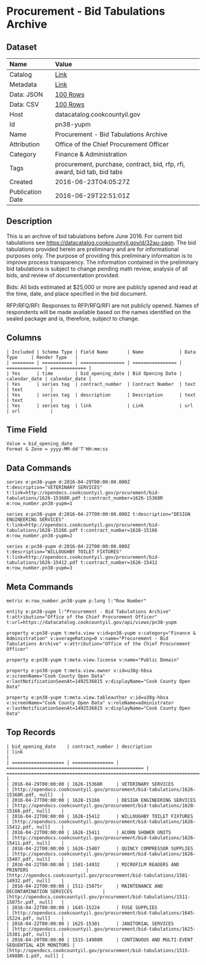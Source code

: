 # Procurement - Bid Tabulations Archive

## Dataset

| Name | Value |
| :--- | :---- |
| Catalog | [Link](https://catalog.data.gov/dataset/procurement-bid-tabulations) |
| Metadata | [Link](https://datacatalog.cookcountyil.gov/api/views/pn38-yupm) |
| Data: JSON | [100 Rows](https://datacatalog.cookcountyil.gov/api/views/pn38-yupm/rows.json?max_rows=100) |
| Data: CSV | [100 Rows](https://datacatalog.cookcountyil.gov/api/views/pn38-yupm/rows.csv?max_rows=100) |
| Host | datacatalog.cookcountyil.gov |
| Id | pn38-yupm |
| Name | Procurement - Bid Tabulations Archive |
| Attribution | Office of the Chief Procurement Officer |
| Category | Finance & Administration |
| Tags | procurement, purchase, contract, bid, rfp, rfi, award, bid tab, bid tabs |
| Created | 2016-06-23T04:05:27Z |
| Publication Date | 2016-06-29T22:51:01Z |

## Description

This is an archive of bid tabulations before June 2016. For current bid tabulations see https://datacatalog.cookcountyil.gov/d/32au-zaqn. The bid tabulations provided herein are preliminary and are for informational purposes only. The purpose of providing this preliminary information is to improve process transparency.  The information contained in the preliminary bid tabulations is subject to change pending math review, analysis of all bids, and review of documentation provided.

Bids:  All bids estimated at $25,000 or more are publicly opened and read at the time, date, and place specified in the bid document.

RFP/RFQ/RFI:  Responses to RFP/RFQ/RFI are not publicly opened. Names of respondents will be made available based on the names identified on the sealed package and is, therefore, subject to change.

## Columns

```ls
| Included | Schema Type | Field Name       | Name             | Data Type     | Render Type   |
| ======== | =========== | ================ | ================ | ============= | ============= |
| Yes      | time        | bid_opening_date | Bid Opening Date | calendar_date | calendar_date |
| Yes      | series tag  | contract_number  | Contract Number  | text          | text          |
| Yes      | series tag  | description      | Description      | text          | text          |
| Yes      | series tag  | link             | Link             | url           | url           |
```

## Time Field

```ls
Value = bid_opening_date
Format & Zone = yyyy-MM-dd'T'HH:mm:ss
```

## Data Commands

```ls
series e:pn38-yupm d:2016-04-29T00:00:00.000Z t:description="VETERINARY SERVICES" t:link=http://opendocs.cookcountyil.gov/procurement/bid-tabulations/1626-15368R.pdf t:contract_number=1626-15368R m:row_number.pn38-yupm=1

series e:pn38-yupm d:2016-04-27T00:00:00.000Z t:description="DESIGN ENGINEERING SERVICES" t:link=http://opendocs.cookcountyil.gov/procurement/bid-tabulations/1628-15166.pdf t:contract_number=1628-15166 m:row_number.pn38-yupm=2

series e:pn38-yupm d:2016-04-22T00:00:00.000Z t:description="WILLOUGHBY TOILET FIXTURES" t:link=http://opendocs.cookcountyil.gov/procurement/bid-tabulations/1626-15412.pdf t:contract_number=1626-15412 m:row_number.pn38-yupm=3
```

## Meta Commands

```ls
metric m:row_number.pn38-yupm p:long l:"Row Number"

entity e:pn38-yupm l:"Procurement - Bid Tabulations Archive" t:attribution="Office of the Chief Procurement Officer" t:url=https://datacatalog.cookcountyil.gov/api/views/pn38-yupm

property e:pn38-yupm t:meta.view v:id=pn38-yupm v:category="Finance & Administration" v:averageRating=0 v:name="Procurement - Bid Tabulations Archive" v:attribution="Office of the Chief Procurement Officer"

property e:pn38-yupm t:meta.view.license v:name="Public Domain"

property e:pn38-yupm t:meta.view.owner v:id=u38g-hbsa v:screenName="Cook County Open Data" v:lastNotificationSeenAt=1492536815 v:displayName="Cook County Open Data"

property e:pn38-yupm t:meta.view.tableauthor v:id=u38g-hbsa v:screenName="Cook County Open Data" v:roleName=administrator v:lastNotificationSeenAt=1492536815 v:displayName="Cook County Open Data"
```

## Top Records

```ls
| bid_opening_date    | contract_number | description                                        | link                                                                                   | 
| =================== | =============== | ================================================== | ====================================================================================== | 
| 2016-04-29T00:00:00 | 1626-15368R     | VETERINARY SERVICES                                | [http://opendocs.cookcountyil.gov/procurement/bid-tabulations/1626-15368R.pdf, null]   | 
| 2016-04-27T00:00:00 | 1628-15166      | DESIGN ENGINEERING SERVICES                        | [http://opendocs.cookcountyil.gov/procurement/bid-tabulations/1628-15166.pdf, null]    | 
| 2016-04-22T00:00:00 | 1626-15412      | WILLOUGHBY TOILET FIXTURES                         | [http://opendocs.cookcountyil.gov/procurement/bid-tabulations/1626-15412.pdf, null]    | 
| 2016-04-22T00:00:00 | 1626-15411      | ACORN SHOWER UNITS                                 | [http://opendocs.cookcountyil.gov/procurement/bid-tabulations/1626-15411.pdf, null]    | 
| 2016-04-22T00:00:00 | 1626-15407      | QUINCY COMPRESSOR SUPPLIES                         | [http://opendocs.cookcountyil.gov/procurement/bid-tabulations/1626-15407.pdf, null]    | 
| 2016-04-22T00:00:00 | 1581-14932      | MICROFILM READERS AND PRINTERS                     | [http://opendocs.cookcountyil.gov/procurement/bid-tabulations/1581-14932.pdf, null]    | 
| 2016-04-22T00:00:00 | 1511-15075r     | MAINTENANCE AND DECONTAMINATION SERVICES           | [http://opendocs.cookcountyil.gov/procurement/bid-tabulations/1511-15075r.pdf, null]   | 
| 2016-04-22T00:00:00 | 1645-15224      | FUSE SUPPLIES                                      | [http://opendocs.cookcountyil.gov/procurement/bid-tabulations/1645-15224.pdf, null]    | 
| 2016-04-22T00:00:00 | 1625-15301      | JANITORIAL SERVICES                                | [http://opendocs.cookcountyil.gov/procurement/bid-tabulations/1625-15301.pdf, null]    | 
| 2016-04-20T00:00:00 | 1515-14988R     | CONTINUOUS AND MULTI-EVENT SEQUENTIAL AIR MONITORS | [http://opendocs.cookcountyil.gov/procurement/bid-tabulations/1515-14988R-1.pdf, null] | 
```